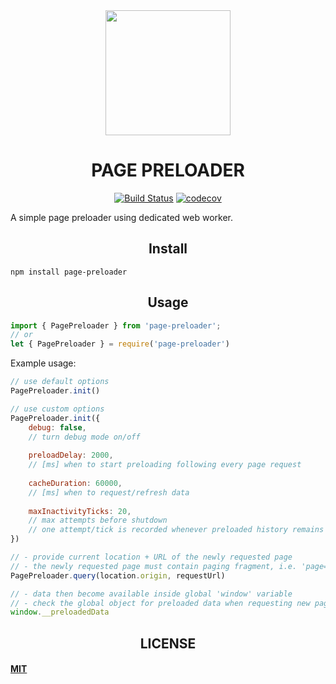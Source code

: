<div align="center">
  <img width="200" src="https://i.l.hypercdn.sk/cz/data/98/logo.png">
  <h1>PAGE PRELOADER</h1>
  
  [![Build Status](https://travis-ci.com/davidgithub1980/page-preloader.png?branch=master)](https://travis-ci.com/davidgithub1980/page-preloader)
  [![codecov](https://codecov.io/gh/davidgithub1980/page-preloader/branch/master/graph/badge.svg)](https://codecov.io/gh/davidgithub1980/page-preloader)
  
</div>

A simple page preloader using dedicated web worker.

<h2 align="center">Install</h2>

```
npm install page-preloader
```

<h2 align="center">Usage</h2>

``` javascript
import { PagePreloader } from 'page-preloader';
// or
let { PagePreloader } = require('page-preloader')
```

Example usage:

``` javascript
// use default options
PagePreloader.init()

// use custom options
PagePreloader.init({
    debug: false, 
    // turn debug mode on/off
    
    preloadDelay: 2000, 
    // [ms] when to start preloading following every page request
    
    cacheDuration: 60000,
    // [ms] when to request/refresh data
    
    maxInactivityTicks: 20, 
    // max attempts before shutdown
    // one attempt/tick is recorded whenever preloaded history remains unchanged
})

// - provide current location + URL of the newly requested page
// - the newly requested page must contain paging fragment, i.e. 'page=5'
PagePreloader.query(location.origin, requestUrl)

// - data then become available inside global 'window' variable
// - check the global object for preloaded data when requesting new page
window.__preloadedData
```


<h2 align="center">LICENSE</h2>

#### [MIT](./LICENSE)
